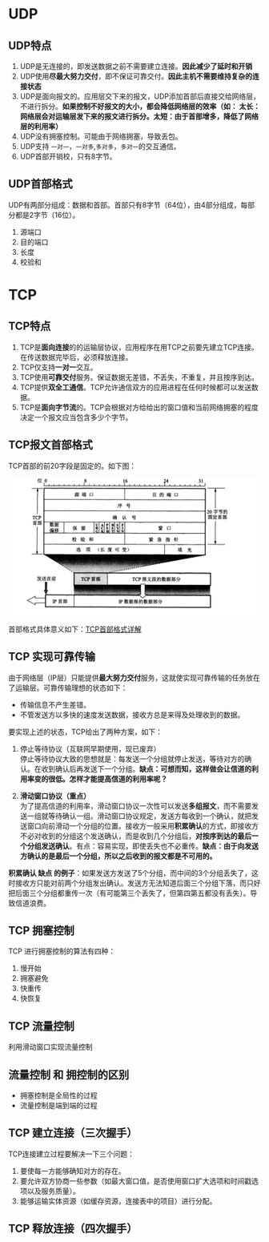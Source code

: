 # UDP

## UDP特点
1. UDP是无连接的，即发送数据之前不需要建立连接。**因此减少了延时和开销**
2. UDP使用**尽最大努力交付**，即不保证可靠交付。**因此主机不需要维持复杂的连接状态**
3. UDP是面向报文的。应用层交下来的报文，UDP添加首部后直接交给网络层，不进行拆分。**如果控制不好报文的大小，都会降低网络层的效率（如： 太长：网络层会对运输层发下来的报文进行拆分。太短：由于首部增多，降低了网络层的利用率）**
4. UDP没有拥塞控制。可能由于网络拥塞，导致丢包。
5. UDP支持 `一对一`，`一对多`,`多对多`，`多对一`的交互通信。
6. UDP首部开销校，只有8字节。

## UDP首部格式
UDP有两部分组成：数据和首部。首部只有8字节（64位），由4部分组成，每部分都是2字节（16位）。

1. 源端口
2. 目的端口
3. 长度
4. 校验和


# TCP

## TCP特点
1. TCP是**面向连接**的的运输层协议，应用程序在用TCP之前要先建立TCP连接。在传送数据完毕后，必须释放连接。
2. TCP仅支持**一对一**交互。
3. TCP使用**可靠交付**服务。保证数据无差错，不丢失，不重复，并且按序到达。
4. TCP提供**双全工通信**。TCP允许通信双方的应用进程在任何时候都可以发送数据。
5. TCP是**面向字节流**的。TCP会根据对方给给出的窗口值和当前网络拥塞的程度决定一个报文应当包含多少个字节。

## TCP报文首部格式
TCP首部的前20字段是固定的。如下图：  

![TCP报文首部格式](../../assets/TCP报文首部格式.png)

首部格式具体意义如下：[TCP首部格式详解](./net-TCP首部格式.md)
 
## TCP 实现可靠传输
由于网络层（IP层）只能提供**最大努力交付**服务，这就使实现可靠传输的任务放在了运输层。可靠传输理想的状态如下：
* 传输信息不产生差错。
* 不管发送方以多快的速度发送数据，接收方总是来得及处理收到的数据。

要实现上述的状态，TCP给出了两种方案，如下：
1. 停止等待协议（互联网早期使用，现已废弃）  
停止等待协议大致的思想就是：每发送一个分组就停止发送，等待对方的确认。在收到确认后再发送下一个分组。**缺点：可想而知，这样做会让信道的利用率变的很低。怎样才能提高信道的利用率呢？**

2. **滑动窗口协议（重点）**  
为了提高信道的利用率，滑动窗口协议一次性可以发送**多组报文**，而不需要发送一组就等待确认一组。滑动窗口协议规定，发送方每收到一个确认，就把发送窗口向前滑动一个分组的位置。接收方一般采用**积累确认**的方式，即接收方不必对收到的分组这个发送确认，而是收到几个分组后，**对按序到达的最后一个分组发送确认**。有点：容易实现，即使丢失也不必重传。**缺点：由于向发送方确认的是最后一个分组，所以之后收到的报文都是不可用的。**

**积累确认 缺点 的例子**：如果发送方发送了5个分组，而中间的3个分组丢失了，这时接收方只能对前两个分组发出确认。发送方无法知道后面三个分组下落，而只好把后面三个分组都重传一次（有可能第三个丢失了，但第四第五都没有丢失）。导致信道浪费。

## TCP 拥塞控制
TCP 进行拥塞控制的算法有四种：
1. 慢开始
2. 拥塞避免
3. 快重传
4. 快恢复

## TCP 流量控制
利用滑动窗口实现流量控制

## 流量控制 和 拥控制的区别

* 拥塞控制是全局性的过程
* 流量控制是端到端的过程

## TCP 建立连接（三次握手）
TCP连接建立过程要解决一下三个问题：
1. 要使每一方能够确知对方的存在。
2. 要允许双方协商一些参数（如最大窗口值，是否使用窗口扩大选项和时间戳选项以及服务质量）。
3. 能够运输实体资源（如缓存资源，连接表中的项目）进行分配。

## TCP 释放连接（四次握手）

